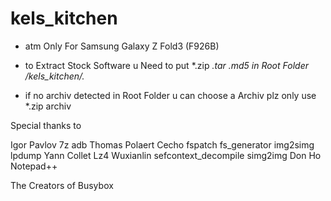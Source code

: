 # kels_kitchen

- atm Only For Samsung Galaxy Z Fold3 (F926B)

- to Extract Stock Software u Need to put *.zip *.tar *.md5 in Root Folder /kels_kitchen/*.* 
- if no archiv detected in Root Folder u can choose a Archiv plz only use *.zip archiv


Special thanks to

Igor Pavlov         7z
                    adb
Thomas Polaert      Cecho
                    fspatch
                    fs_generator
                    img2simg
                    lpdump 
Yann Collet         Lz4
Wuxianlin           sefcontext_decompile
                    simg2img
Don Ho              Notepad++
                    
The Creators of Busybox


